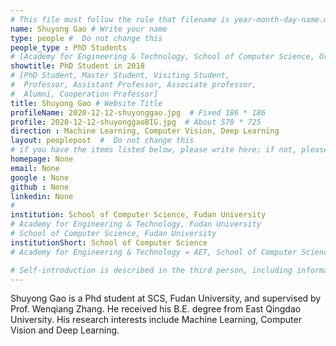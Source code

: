 ```yaml
---
# This file must follow the rule that filename is year-month-day-name.md .
name: Shuyong Gao # Write your name
type: people #  Do not change this
people_type : PhD Students
# [Academy for Engineering & Technology, School of Computer Science, Organizer]
showtitle: PhD Student in 2018
# [PhD Student, Master Student, Visiting Student,
#  Professor, Assistant Professor, Associate professor,
#  Alumni, Cooperation Professor]
title: Shuyong Gao # Website Title
profileName: 2020-12-12-shuyonggao.jpg  # Fixed 186 * 186
profile: 2020-12-12-shuyonggaoBIG.jpg  # About 570 * 725
direction : Machine Learning, Computer Vision, Deep Learning
layout: peoplepost  #  Do not change this
# if you have the items listed below, please write here; if not, please write None.
homepage: None
email: None
google : None
github : None
linkedin: None
# 
institution: School of Computer Science, Fudan University
# Academy for Engineering & Technology, Fudan University
# School of Computer Science, Fudan University
institutionShort: School of Computer Science
# Academy for Engineering & Technology = AET, School of Computer Science = SCS

# Self-introduction is described in the third person, including information such as educational experience
---
```


Shuyong Gao is a Phd student at SCS, Fudan University, and supervised by Prof. Wenqiang Zhang. He received his B.E. degree from East Qingdao University. His research interests include Machine Learning, Computer Vision and Deep Learning.